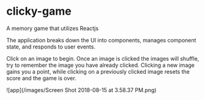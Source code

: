 # clicky-game

A memory game that utilizes Reactjs 

The application breaks down the UI into components, manages component state, and responds to user events.

Click on an image to begin. Once an image is clicked the images will shuffle, try to remember the image you have already clicked. Clicking a new image gains you a point, while clicking on a previously clicked image resets the score and the game is over.

![app](/images/Screen Shot 2018-08-15 at 3.58.37 PM.png)
